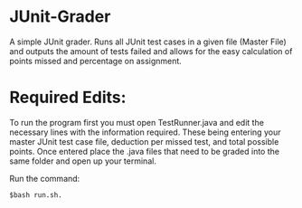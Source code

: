 # JUnit-Grader
  A simple JUnit grader. Runs all JUnit test cases in a given file (Master File) and outputs the amount of tests failed and allows for the easy calculation of points missed and percentage on assignment.
  
# Required Edits:
  To run the program first you must open TestRunner.java and edit the necessary lines with the information required. These being entering your master JUnit test case file, deduction per missed test, and total possible points. Once entered place the .java files that need to be graded into the same folder and open up your terminal. 
  
Run the command:
```
$bash run.sh.
```
